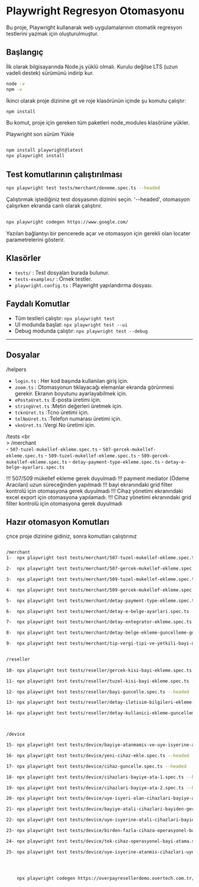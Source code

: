 # Playwright Regresyon Otomasyonu

Bu proje, Playwright kullanarak web uygulamalarının otomatik regresyon testlerini yazmak için oluşturulmuştur.

## Başlangıç

İlk olarak bilgisayarında Node.js yüklü olmalı. Kurulu değilse LTS (uzun vadeli destek) sürümünü indirip kur.

```bash
node -v
npm -v
```

İkinci olarak proje dizinine git ve roje klasörünün içinde şu komutu çalıştır:

```bash
npm install
```
Bu komut, proje için gereken tüm paketleri node_modules klasörüne yükler.

Playwright son sürüm Yükle

```bash

npm install playwright@latest
npx playwright install

```

## Test komutlarının çalıştırılması


```bash
npx playwright test tests/merchant/deneme.spec.ts --headed
```

Çalıştırmak iştediğiniz test dosyasının dizinini seçin. '--headed', otomasyon çalışırken ekranda canlı olarak çalıştırır.

## 

```bash
npx playwright codegen https://www.google.com/
```

Yazılan bağlantıyı bir pencerede açar ve otomasyon için gerekli olan locater parametrelerini gösterir.


## Klasörler
- `tests/` : Test dosyaları burada bulunur.
- `tests-examples/` : Örnek testler.
- `playwright.config.ts` : Playwright yapılandırma dosyası.

## Faydalı Komutlar
- Tüm testleri çalıştır: `npx playwright test`
- UI modunda başlat: `npx playwright test --ui`
- Debug modunda çalıştır: `npx playwright test --debug`

---

## Dosyalar

/helpers

- `login.ts` : Her kod başında kullanılan giriş için.
- `zoom.ts` : Otomasyonun tıklayacağı elemanlar ekranda görünmesi gerekir. Ekranın boyutunu ayarlayabilmek için.
- `ePostaUret.ts` :E-posta üretimi için.
- `stringUret.ts` :Metin değerleri üretmek için.
- `tcknUret.ts` :Tcno üretimi için.
- `telNoUret.ts` :Telefon numarası üretimi için.
- `vknUret.ts` :Vergi No üretimi için.


/tests <br <br>>
    /merchant <br>
    - `507-tuzel-mukellef-ekleme.spec.ts` 
    - `507-gercek-mukellef-ekleme.spec.ts` 
    - `509-tuzel-mukellef-ekleme.spec.ts` 
    - `509-gercek-mukellef-ekleme.spec.ts` 
    - `detay-payment-type-ekleme.spec.ts` 
    - `detay-e-belge-ayarları.spec.ts`  

!!! 507/509 mükellef ekleme gerek duyulmadı
!!! payment mediator (Ödeme Aracıları) uzun süreceğinden yapılmadı
!!! bayi ekranındaki grid filter kontrolü için otomasyona gerek duyulmadı
!!! Cihaz yönetimi ekranındaki excel export için otomasyona yapılamadı.
!!! Cihaz yönetimi ekranındaki grid filter kontrolü için otomasyona gerek duyulmadı




## Hazır otomasyon Komutları

çnce proje dizinine gidiniz, sonra komutları çalıştırınız


```bash

/merchant
1-  npx playwright test tests/merchant/507-tuzel-mukellef-ekleme.spec.ts --headed

2-  npx playwright test tests/merchant/507-gercek-mukellef-ekleme.spec.ts --headed

3-  npx playwright test tests/merchant/509-tuzel-mukellef-ekleme.spec.ts --headed

4-  npx playwright test tests/merchant/509-gercek-mukellef-ekleme.spec.ts --headed

5-  npx playwright test tests/merchant/detay-payment-type-ekleme.spec.ts --headed

6-  npx playwright test tests/merchant/detay-e-belge-ayarlari.spec.ts --headed

7-  npx playwright test tests/merchant/detay-entegrator-ekleme.spec.ts --headed

8-  npx playwright test tests/merchant/detay-belge-ekleme-guncelleme-goruntuleme-silme.spec.ts --headed

9-  npx playwright test tests/merchant/tip-vergi-tipi-ve-yetkili-bayi-degistirme.spec.ts --headed


/reseller
    
10- npx playwright test tests/reseller/gercek-kisi-bayi-ekleme.spec.ts --headed

11- npx playwright test tests/reseller/tuzel-kisi-bayi-ekleme.spec.ts --headed

12- npx playwright test tests/reseller/bayi-guncelle.spec.ts --headed

13- npx playwright test tests/reseller/detay-iletisim-bilgileri-ekleme-guncelleme.spec.ts --headed

14- npx playwright test tests/reseller/detay-kullanici-ekleme-guncelleme.spec.ts --headed



/device

15- npx playwright test tests/device/bayiye-atanmamis-ve-uye-isyerine-atanmamis.spec.ts --headed

16- npx playwright test tests/device/yeni-cihaz-ekle.spec.ts --headed

17- npx playwright test tests/device/cihaz-guncelle.spec.ts --headed

18- npx playwright test tests/device/cihazlari-bayiye-ata-1.spec.ts --headed

19- npx playwright test tests/device/cihazlari-bayiye-ata-2.spec.ts --headed

20- npx playwright test tests/device/uye-isyeri-olan-cihazlari-bayiye-ata.spec.ts --headed

21- npx playwright test tests/device/bayiye-atali-cihazlari-bayiden-geri-al.spec.ts --headed

22- npx playwright test tests/device/uye-isyerine-atali-cihazlari-bayiden-geri-al.spec.ts --headed

23- npx playwright test tests/device/birden-fazla-cihaza-operasyonel-bayi-ata.spec.ts --headed

24- npx playwright test tests/device/tek-cihaz-operasyonel-bayi-atama.spec.ts --headed

25- npx playwright test tests/device/uye-isyerine-atanmis-cihazlari-uye-isyerine-ata.spec.ts --headed




    npx playwright codegen https://overpayresellerdemo.overtech.com.tr/Home/Dashboard/Index


```
